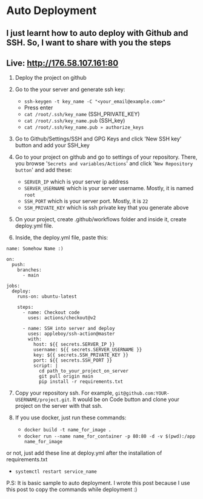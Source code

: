 # Auto Deployment

## I just learnt how to auto deploy with Github and SSH. So, I want to share with you the steps

## Live: http://176.58.107.161:80

1. Deploy the project on github

2. Go to the your server and generate ssh key:
   - `ssh-keygen -t key_name -C "<your_email@example.com>"`
   - Press enter
   - `cat /root/.ssh/key_name` (SSH_PRIVATE_KEY)
   - `cat /root/.ssh/key_name.pub` (SSH_key)
   - `cat /root/.ssh/key_name.pub » authorize_keys`

3. Go to Github/Settings/SSH and GPG Keys and click 'New SSH key' button and add your SSH_key

4. Go to your project on github and go to settings of your repository. There, you browse '`Secrets and variables/Actions`' and click '`New Repository button`' and add these:
   - `SERVER_IP` which is your server ip address
   - `SERVER_USERNAME` which is  your server username. Mostly, it is named `root`
   - `SSH_PORT` which is your server port. Mostly, it is `22`
   - `SSH_PRIVATE_KEY` which is ssh private key that you generate above

5. On your project, create .github/workflows folder and inside it, create deploy.yml file.

6. Inside, the deploy.yml file, paste this:

```shell
name: Somehow Name :)

on:
  push:
    branches:
      - main

jobs:
  deploy:
    runs-on: ubuntu-latest

    steps:
      - name: Checkout code
        uses: actions/checkout@v2

      - name: SSH into server and deploy
        uses: appleboy/ssh-action@master
        with:
          host: ${{ secrets.SERVER_IP }}
          username: ${{ secrets.SERVER_USERNAME }}
          key: ${{ secrets.SSH_PRIVATE_KEY }}
          port: ${{ secrets.SSH_PORT }}
          script: |
            cd path_to_your_project_on_server
            git pull origin main
            pip install -r requirements.txt
```

7. Copy your repository ssh. For example, `git@github.com:YOUR-USERNAME/project.git`. It would be on Code button and clone your project on the server with that ssh.

8. If you use docker, just run these commands:
   - `docker build -t name_for_image .`
   - `docker run --name name_for_container -p 80:80 -d -v $(pwd):/app name_for_image`

or not, just add these line at deploy.yml after the installation of requirements.txt

- `systemctl restart service_name`

P.S: It is basic sample to auto deployment. I wrote this post because I use this post to copy the commands while deployment :)
